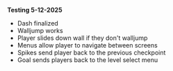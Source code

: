 **Testing 5-12-2025**
- Dash finalized
- Walljump works
- Player slides down wall if they don't walljump
- Menus allow player to navigate between screens
- Spikes send player back to the previous checkpoint
- Goal sends players back to the level select menu
